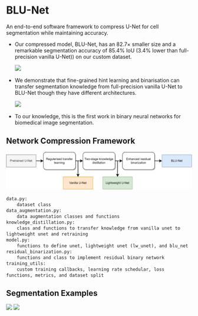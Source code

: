 # BLU-Net


An end-to-end software framework to compress U-Net for cell segmentation while maintaining accuracy. 

- Our compressed model, BLU-Net, has an 82.7× smaller size and a remarkable segmentation accuracy of 85.4% IoU (3.4% lower than full-precision vanilla U-Net)) on our custom dataset.

    <img src="https://s2.loli.net/2022/08/15/LSWGn6eCwb53jdu.jpg" width="700" />

- We demonstrate that fine-grained hint learning and binarisation can transfer segmentation knowledge from full-precision vanilla U-Net to BLU-Net though they have different architectures. 

    <img src="https://s2.loli.net/2022/08/15/hSdlRogYxTNGiPp.jpg" width="700" />

- To our knowledge, this is the first work in binary neural networks for biomedical image segmentation.

## Network Compression Framework
<img src="./compression-framework.png" width="700" />

```text
data.py: 
    dataset class
data_augmentation.py:
    data augmentation classes and functions
knowledge_distillation.py: 
    class and functions to transfer knowledge from vanilla unet to lightweight unet and retraining
model.py:
    functions to define unet, lightweight unet (lw_unet), and blu_net
residual_binarization.py:
    functions and class to implement residual binary network
training_utils:
    custom training callbacks, learning rate schedular, loss functions, metrics, and dataset split
```

## Segmentation Examples

<img src="https://s2.loli.net/2022/08/15/4LMBpfPrgn3mTSD.jpg" width="400" />

<img src="https://s2.loli.net/2022/08/15/hHNlWo2IMynPCcF.jpg" width="400" />